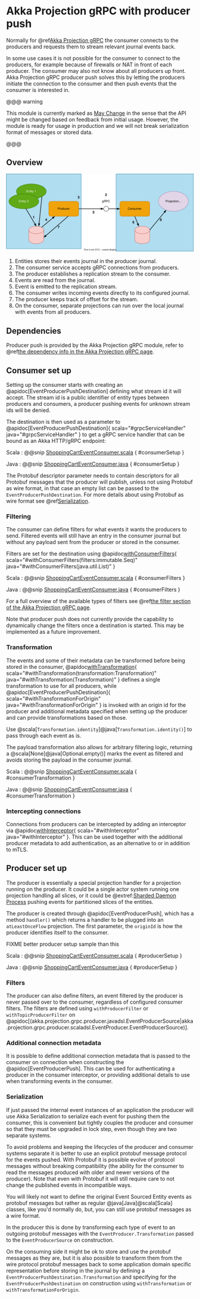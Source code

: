 # Akka Projection gRPC with producer push

Normally for @ref[Akka Projection gRPC](grpc.md) the consumer connects to the producers and requests them to stream relevant journal
events back.

In some use cases it is not possible for the consumer to connect to the producers, for example because of firewalls or
NAT in front of each producer. The consumer may also not know about all producers up front. 
Akka Projection gRPC producer push solves this by letting the producers initiate the connection to the consumer and then
push events that the consumer is interested in.

@@@ warning

This module is currently marked as [May Change](https://doc.akka.io/docs/akka/current/common/may-change.html)
in the sense that the API might be changed based on feedback from initial usage.
However, the module is ready for usage in production and we will not break serialization format of
messages or stored data.

@@@

## Overview

![overview.png](images/reverse-grpc.svg)

1. Entities stores their events journal in the producer journal.
1. The consumer service accepts gRPC connections from producers.
1. The producer establishes a replication stream to the consumer.
1. Events are read from the journal.
1. Event is emitted to the replication stream.
1. The consumer writes incoming events directly to its configured journal.
1. The producer keeps track of offset for the stream.
1. On the consumer, separate projections can run over the local journal with events from all producers.


## Dependencies

Producer push is provided by the Akka Projection gRPC module, refer to @ref[the dependency info in the Akka Projection gRPC page](grpc.md#dependencies).

## Consumer set up

Setting up the consumer starts with creating an @apidoc[EventProducerPushDestination] defining what stream id it will accept.
The stream id is a public identifier of entity types between producers and consumers, a producer pushing events for unknown
stream ids will be denied.

The destination is then used as a parameter to @apidoc[EventProducerPushDestination]{ scala="#grpcServiceHandler" java="#grpcServiceHandler" } to get a gRPC service 
handler that can be bound as an Akka HTTP/gRPC endpoint:

Scala
:  @@snip [ShoppingCartEventConsumer.scala](/akka-projection-grpc-integration/src/test/scala/akka/projection/grpc/producer/EventProducerPushSpec.scala) { #consumerSetup }

Java
:  @@snip [ShoppingCartEventConsumer.java](/akka-projection-grpc-tests/src/test/java/akka/projection/grpc/consumer/javadsl/EventProducerPushDestinationCompileTest.java) { #consumerSetup }


The Protobuf descriptor parameter needs to contain descriptors for all Protobuf messages that the producer will publish,
unless not using Protobuf as wire format, in that case an empty list can be passed to the `EventProducerPushDestination`.
For more details about using Protobuf as wire format see @ref[Serialization](#serialization).

### Filtering

The consumer can define filters for what events it wants the producers to send. Filtered events will still have an entry
in the consumer journal but without any payload sent from the producer or stored in the consumer.

Filters are set for the destination using @apidoc[withConsumerFilters](EventProducerPushDestination){ scala="#withConsumerFilters(filters:immutable.Seq)" java="#withConsumerFilters(java.util.List)" }

Scala
:  @@snip [ShoppingCartEventConsumer.scala](/akka-projection-grpc-integration/src/test/scala/akka/projection/grpc/producer/EventProducerPushSpec.scala) { #consumerFilters }

Java
:  @@snip [ShoppingCartEventConsumer.java](/akka-projection-grpc-tests/src/test/java/akka/projection/grpc/consumer/javadsl/EventProducerPushDestinationCompileTest.java) { #consumerFilters }

For a full overview of the available types of filters see @ref[the filter section of the Akka Projection gRPC page](grpc.md#filters).

Note that producer push does not currently provide the capability to dynamically change the filters once a destination is started.
This may be implemented as a future improvement.

### Transformation

The events and some of their metadata can be transformed before being stored in the consumer, @apidoc[withTransformation](EventProducerPushDestination){ scala="#withTransformation(transformation:Transformation)" java="#withTransformation(Transformation)" }
defines a single transformation to use for all producers, while @apidoc[EventProducerPushDestination]{ scala="#withTransformationForOrigin" java="#withTransformationForOrigin" } 
is invoked with an origin id for the producer and additional metadata specified when setting up the producer and can provide
transformations based on those.

Use  @scala[`Transformation.identity`]@java[`Transformation.identity()`] to pass through each event as is.

The payload transformation also allows for arbitrary filtering logic, returning a @scala[None]@java[Optional.empty()] marks
the event as filtered and avoids storing the payload in the consumer journal.

Scala
:  @@snip [ShoppingCartEventConsumer.scala](/akka-projection-grpc-integration/src/test/scala/akka/projection/grpc/producer/EventProducerPushSpec.scala) { #consumerTransformation }

Java
:  @@snip [ShoppingCartEventConsumer.java](/akka-projection-grpc-tests/src/test/java/akka/projection/grpc/consumer/javadsl/EventProducerPushDestinationCompileTest.java) { #consumerTransformation }


### Intercepting connections

Connections from producers can be intercepted by adding an interceptor via @apidoc[withInterceptor](EventProducerPushDestination){ scala="#withInterceptor" java="#withInterceptor" }.
This can be used together with the additional producer metadata to add authentication, as an alternative to or in addition to mTLS.

## Producer set up

The producer is essentially a special projection handler for a projection running on the producer. It could be a single actor system
running one projection handling all slices, or it could be @extref:[Sharded Daemon Process](akka:typed/cluster-sharded-daemon-process.md)
pushing events for partitioned slices of the entities.

The producer is created through @apidoc[EventProducerPush], which has a method `handler()` which returns a handler to be plugged into 
an `atLeastOnceFlow` projection. The first parameter, the `originId` is how the producer identifies itself to the consumer.

FIXME better producer setup sample than this

Scala
:  @@snip [ShoppingCartEventConsumer.scala](/akka-projection-grpc-integration/src/test/scala/akka/projection/grpc/producer/EventProducerPushSpec.scala) { #producerSetup }

Java
:  @@snip [ShoppingCartEventConsumer.java](/akka-projection-grpc-tests/src/test/java/akka/projection/grpc/producer/javadsl/EventProducerPushCompileTest.java) { #producerSetup }


### Filters

The producer can also define filters, an event filtered by the producer is never passed over to the consumer, regardless
of configured consumer filters. The filters are defined using `withProducerFilter` or `withTopicProducerFilter` on @apidoc[(akka.projection.grpc.producer.javadsl.EventProducerSource|akka.projection.grpc.producer.scaladsl.EventProducer.EventProducerSource)]. 


### Additional connection metadata

It is possible to define additional connection metadata that is passed to the consumer on connection when constructing the
@apidoc[EventProducerPush]. This can be used for authenticating a producer in the consumer interceptor, or providing 
additional details to use when transforming events in the consumer.

### Serialization

If just passed the internal event instances of an application the producer will use Akka Serialization to serialize each 
event for pushing them the consumer, this is convenient but tightly couples the producer and consumer so that they must 
be upgraded in lock step, even though they are two separate systems. 

To avoid problems and keeping the lifecycles of the producer and consumer systems separate it is better to use an explicit
protobuf message protocol for the events pushed. With Protobuf it is possible evolve of protocol messages without breaking
compatibility (the ability for the consumer to read the messages produced with older and newer versions of the producer).
Note that even with Protobuf it will still require care to not change the published events in incompatible ways.

You will likely not want to define the original Event Sourced Entity events as protobuf messages but rather as
regular @java[Java]@scala[Scala] classes, like you'd normally do, but, you can still use protobuf messages as a wire format.

In the producer this is done by transforming each type of event to an outgoing protobuf messages with the `EventProducer.Transformation`
passed to the `EventProducerSource` on construction.

On the consuming side it might be ok to store and use the protobuf messages as they are, but it is also possible to transform
them from the wire protocol protobuf messages back to some application domain specific representation before storing in the 
journal by defining a `EventProducerPushDestination.Transformation` and specifying for the `EventProducerPushDestination`
on construction using `withTransformation` or `withTransformationForOrigin`.

